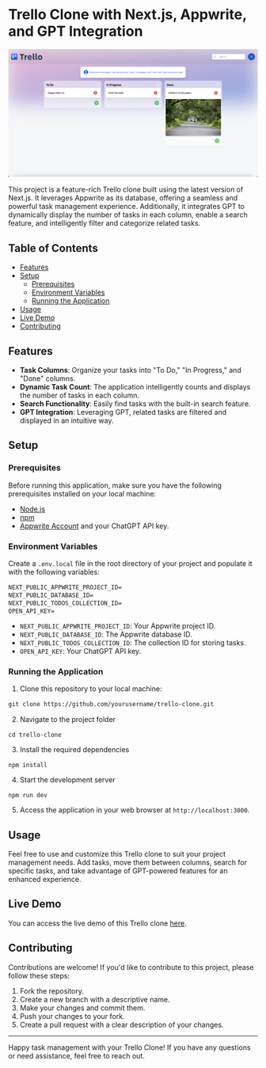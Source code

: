 # Trello Clone with Next.js, Appwrite, and GPT Integration

![Trello Clone Screenshot](public/screenshot.png)

This project is a feature-rich Trello clone built using the latest version of Next.js. It leverages Appwrite as its database, offering a seamless and powerful task management experience. Additionally, it integrates GPT to dynamically display the number of tasks in each column, enable a search feature, and intelligently filter and categorize related tasks.

## Table of Contents

- [Features](#features)
- [Setup](#setup)
  - [Prerequisites](#prerequisites)
  - [Environment Variables](#environment-variables)
  - [Running the Application](#running-the-application)
- [Usage](#usage)
- [Live Demo](#live-demo)
- [Contributing](#contributing)

## Features

- **Task Columns**: Organize your tasks into "To Do," "In Progress," and "Done" columns.
- **Dynamic Task Count**: The application intelligently counts and displays the number of tasks in each column.
- **Search Functionality**: Easily find tasks with the built-in search feature.
- **GPT Integration**: Leveraging GPT, related tasks are filtered and displayed in an intuitive way.

## Setup

### Prerequisites

Before running this application, make sure you have the following prerequisites installed on your local machine:

- [Node.js](https://nodejs.org/)
- [npm](https://www.npmjs.com/)
- [Appwrite Account](https://appwrite.io/) and your ChatGPT API key.

### Environment Variables

Create a `.env.local` file in the root directory of your project and populate it with the following variables:

```
NEXT_PUBLIC_APPWRITE_PROJECT_ID=
NEXT_PUBLIC_DATABASE_ID=
NEXT_PUBLIC_TODOS_COLLECTION_ID=
OPEN_API_KEY=
```

- `NEXT_PUBLIC_APPWRITE_PROJECT_ID`: Your Appwrite project ID.
- `NEXT_PUBLIC_DATABASE_ID`: The Appwrite database ID.
- `NEXT_PUBLIC_TODOS_COLLECTION_ID`: The collection ID for storing tasks.
- `OPEN_API_KEY`: Your ChatGPT API key.

### Running the Application

1. Clone this repository to your local machine:
```markdown
git clone https://github.com/yourusername/trello-clone.git
```
2. Navigate to the project folder
```
cd trello-clone
```
3. Install the required dependencies
```
npm install
```
4. Start the development server
```
npm run dev
```
5. Access the application in your web browser at `http://localhost:3000`.

## Usage

Feel free to use and customize this Trello clone to suit your project management needs. Add tasks, move them between columns, search for specific tasks, and take advantage of GPT-powered features for an enhanced experience.


## Live Demo

You can access the live demo of this Trello clone [here](https://trello-nextjs13.vercel.app/).

## Contributing

Contributions are welcome! If you'd like to contribute to this project, please follow these steps:

1. Fork the repository.
2. Create a new branch with a descriptive name.
3. Make your changes and commit them.
4. Push your changes to your fork.
5. Create a pull request with a clear description of your changes.


---

Happy task management with your Trello Clone! If you have any questions or need assistance, feel free to reach out.